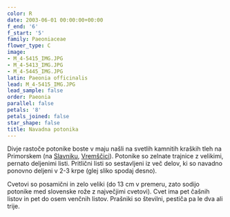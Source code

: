 ```yaml
---
color: R
date: 2003-06-01 00:00:00+00:00
f_end: '6'
f_start: '5'
family: Paeoniaceae
flower_type: C
image:
- M_4-5415_IMG.JPG
- M_4-5413_IMG.JPG
- M_4-5445_IMG.JPG
latin: Paeonia officinalis
lead: M_4-5415_IMG.JPG
lead_sample: false
order: Paeonia
parallel: false
petals: '8'
petals_joined: false
star_shape: false
title: Navadna potonika
---
```

Divje rastoče potonike boste v maju našli na svetlih kamnitih kraških tleh na Primorskem (na [Slavniku](../../Izleti), [Vremščici](../../Izleti)). Potonike so zelnate trajnice z velikimi, pernato deljenimi listi. Pritlični listi so sestavljeni iz več delov, ki so navadno ponovno deljeni v 2-3 krpe (glej sliko spodaj desno).

Cvetovi so posamični in zelo veliki (do 13 cm v premeru, zato sodijo potonike med slovenske rože z največjimi cvetovi). Cvet ima pet čašnih listov in pet do osem venčnih listov. Prašniki so številni, pestiča pa le dva ali trije.

